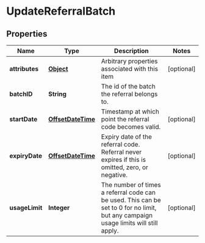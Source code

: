 

# UpdateReferralBatch

## Properties

Name | Type | Description | Notes
------------ | ------------- | ------------- | -------------
**attributes** | [**Object**](.md) | Arbitrary properties associated with this item |  [optional]
**batchID** | **String** | The id of the batch the referral belongs to. | 
**startDate** | [**OffsetDateTime**](OffsetDateTime.md) | Timestamp at which point the referral code becomes valid. |  [optional]
**expiryDate** | [**OffsetDateTime**](OffsetDateTime.md) | Expiry date of the referral code. Referral never expires if this is omitted, zero, or negative. |  [optional]
**usageLimit** | **Integer** | The number of times a referral code can be used. This can be set to 0 for no limit, but any campaign usage limits will still apply.  |  [optional]



